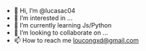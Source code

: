 - 👋 Hi, I’m @lucasac04
- 👀 I’m interested in ...
- 🌱 I’m currently learning Js/Python
- 💞️ I’m looking to collaborate on ...
- 📫 How to reach me loucongxd@gmail.com

<!---
lucasac04/lucasac04 is a ✨ special ✨ repository because its `README.md` (this file) appears on your GitHub profile.
You can click the Preview link to take a look at your changes.
--->
